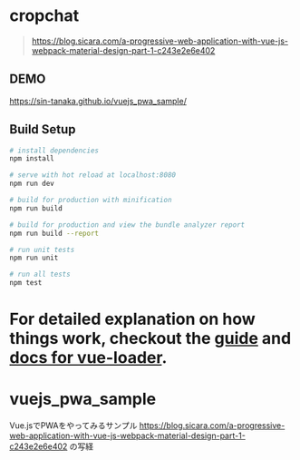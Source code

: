 # cropchat

> https://blog.sicara.com/a-progressive-web-application-with-vue-js-webpack-material-design-part-1-c243e2e6e402

## DEMO
https://sin-tanaka.github.io/vuejs_pwa_sample/

## Build Setup

``` bash
# install dependencies
npm install

# serve with hot reload at localhost:8080
npm run dev

# build for production with minification
npm run build

# build for production and view the bundle analyzer report
npm run build --report

# run unit tests
npm run unit

# run all tests
npm test
```

For detailed explanation on how things work, checkout the [guide](http://vuejs-templates.github.io/webpack/) and [docs for vue-loader](http://vuejs.github.io/vue-loader).
=======
# vuejs_pwa_sample
Vue.jsでPWAをやってみるサンプル  https://blog.sicara.com/a-progressive-web-application-with-vue-js-webpack-material-design-part-1-c243e2e6e402  の写経
